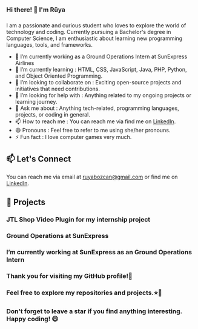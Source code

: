 ### Hi there! 👋 I'm Rüya
### 

I am a passionate and curious student who loves to explore the world of technology and coding. Currently pursuing a Bachelor's degree in Computer Science, I am enthusiastic about learning new programming languages, tools, and frameworks.

- 🔭 I’m currently working as a Ground Operations Intern at SunExpress Airlines
- 🌱 I’m currently learning : HTML, CSS, JavaScript, Java, PHP, Python, and Object Oriented Programming.
- 👯 I’m looking to collaborate on : Exciting open-source projects and initiatives that need contributions.
- 🤔 I’m looking for help with : Anything related to my ongoing projects or learning journey.
- 💬 Ask me about : Anything tech-related, programming languages, projects, or coding in general.
- 📫 How to reach me : You can reach me via find me on [LinkedIn](https://www.linkedin.com/in/r%C3%BCya-bozcan-436425255/).
- 😄 Pronouns : Feel free to refer to me using she/her pronouns.
- ⚡ Fun fact : I love computer games very much.

## 📫 Let's Connect

You can reach me via email at ruyabozcan@gmail.com or find me on [LinkedIn](https://www.linkedin.com/in/r%C3%BCya-bozcan-436425255/).

## 🔭 Projects

### JTL Shop Video Plugin for my internship project
### Ground Operations at SunExpress
### I’m currently working at SunExpress as an Ground Operations Intern

### Thank you for visiting my GitHub profile!🚀
### Feel free to explore my repositories and projects.⭐🌱
### Don't forget to leave a star if you find anything interesting. Happy coding! 😄
